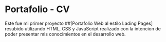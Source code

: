# Portafolio - CV 
Este fue mi primer proyecto ##[Portafolio Web al estilo Lading Pages] resubido utilizando HTML, CSS y JavaScript realizado con la intencion de poder presentar mis conocimientos en el desarrollo web.
